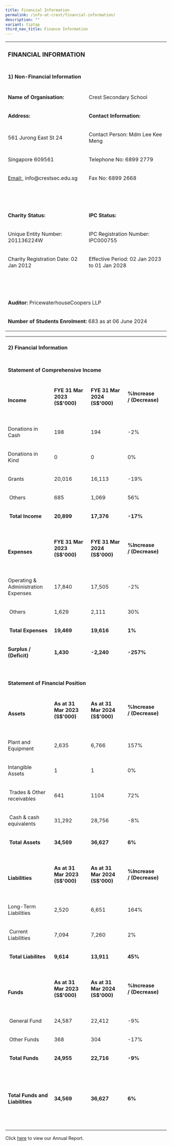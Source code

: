 ```yaml
---
title: Financial Information
permalink: /info-at-crest/financial-information/
description: ""
variant: tiptap
third_nav_title: Finance Information
---
```

<table style="minWidth: 50px">
<colgroup>
<col>
<col>
</colgroup>
<tbody>
<tr>
<td rowspan="1" colspan="2">
<h3>FINANCIAL INFORMATION</h3>
</td>
</tr>
<tr>
<td rowspan="1" colspan="2">
<h4>1) Non-Financial Information</h4>
</td>
</tr>
<tr>
<td rowspan="1" colspan="1">
<p><strong>Name of Organisation:</strong>
</p>
</td>
<td rowspan="1" colspan="1">
<p>Crest Secondary School</p>
</td>
</tr>
<tr>
<td rowspan="1" colspan="1">
<p><strong>Address:</strong>
</p>
</td>
<td rowspan="1" colspan="1">
<p><strong>Contact Information:</strong>
</p>
</td>
</tr>
<tr>
<td rowspan="1" colspan="1">
<p>561 Jurong East St 24</p>
</td>
<td rowspan="1" colspan="1">
<p>Contact Person: Mdm Lee Kee Meng</p>
</td>
</tr>
<tr>
<td rowspan="1" colspan="1">
<p>Singapore 609561</p>
</td>
<td rowspan="1" colspan="1">
<p>Telephone No: 6899 2779</p>
</td>
</tr>
<tr>
<td rowspan="1" colspan="1">
<p><a href="mailto:info@crestsec.edu.sg" rel="noopener noreferrer nofollow" target="_blank">Email:&nbsp;</a>
<a rel="noopener noreferrer nofollow" target="_blank">info@crestsec.edu.sg</a>
</p>
</td>
<td rowspan="1" colspan="1">
<p>Fax No: 6899 2668</p>
</td>
</tr>
<tr>
<td rowspan="1" colspan="1">
<p>&nbsp;</p>
</td>
<td rowspan="1" colspan="1">
<p>&nbsp;</p>
</td>
</tr>
<tr>
<td rowspan="1" colspan="1">
<p><strong>Charity Status:&nbsp;</strong>
</p>
</td>
<td rowspan="1" colspan="1">
<p><strong>IPC Status:</strong>
</p>
</td>
</tr>
<tr>
<td rowspan="1" colspan="1">
<p>Unique Entity Number: 201136224W</p>
</td>
<td rowspan="1" colspan="1">
<p>IPC Registration Number: IPC000755</p>
</td>
</tr>
<tr>
<td rowspan="1" colspan="1">
<p>Charity Registration Date: 02 Jan 2012</p>
</td>
<td rowspan="1" colspan="1">
<p>Effective Period: 02 Jan 2023 to 01 Jan 2028</p>
</td>
</tr>
<tr>
<td rowspan="1" colspan="1">
<p>&nbsp;</p>
</td>
<td rowspan="1" colspan="1">
<p>&nbsp;</p>
</td>
</tr>
<tr>
<td rowspan="1" colspan="2">
<p><strong>Auditor:</strong> PricewaterhouseCoopers LLP</p>
</td>
</tr>
<tr>
<td rowspan="1" colspan="2">
<p><strong>Number of Students Enrolment:</strong> 683 as at 06 June 2024</p>
</td>
</tr>
</tbody>
</table>
<p></p>
<table style="minWidth: 100px">
<colgroup>
<col>
<col>
<col>
<col>
</colgroup>
<tbody>
<tr>
<td rowspan="1" colspan="2">
<h4>2) Financial Information</h4>
</td>
<td rowspan="1" colspan="1">
<p></p>
</td>
<td rowspan="1" colspan="1">
<p></p>
</td>
</tr>
<tr>
<td rowspan="1" colspan="3">
<h4>Statement of Comprehensive Income</h4>
</td>
<td rowspan="1" colspan="1">
<p></p>
</td>
</tr>
<tr>
<td rowspan="2" colspan="1">
<p><strong>Income</strong>
</p>
</td>
<td rowspan="1" colspan="1">
<p><strong>FYE 31 Mar 2023 (S$'000)</strong>
</p>
</td>
<td rowspan="1" colspan="1">
<p><strong>FYE 31 Mar 2024 (S$'000)</strong>
</p>
</td>
<td rowspan="1" colspan="1">
<p><strong>%Increase /&nbsp;(Decrease)</strong>
</p>
</td>
</tr>
<tr>
<td rowspan="1" colspan="1">
<p></p>
</td>
<td rowspan="1" colspan="1">
<p></p>
</td>
<td rowspan="1" colspan="1">
<p></p>
</td>
</tr>
<tr>
<td rowspan="1" colspan="1">
<p>Donations in Cash</p>
</td>
<td rowspan="1" colspan="1">
<p>198</p>
</td>
<td rowspan="1" colspan="1">
<p>194</p>
</td>
<td rowspan="1" colspan="1">
<p>-2%</p>
</td>
</tr>
<tr>
<td rowspan="1" colspan="1">
<p>Donations in Kind</p>
</td>
<td rowspan="1" colspan="1">
<p>0</p>
</td>
<td rowspan="1" colspan="1">
<p>0</p>
</td>
<td rowspan="1" colspan="1">
<p>0%</p>
</td>
</tr>
<tr>
<td rowspan="1" colspan="1">
<p>Grants</p>
</td>
<td rowspan="1" colspan="1">
<p>20,016</p>
</td>
<td rowspan="1" colspan="1">
<p>16,113</p>
</td>
<td rowspan="1" colspan="1">
<p>-19%</p>
</td>
</tr>
<tr>
<td rowspan="1" colspan="1">
<p>&nbsp;Others</p>
</td>
<td rowspan="1" colspan="1">
<p>685</p>
</td>
<td rowspan="1" colspan="1">
<p>1,069</p>
</td>
<td rowspan="1" colspan="1">
<p>56%</p>
</td>
</tr>
<tr>
<td rowspan="1" colspan="1">
<p><strong>&nbsp;Total Income</strong>
</p>
</td>
<td rowspan="1" colspan="1">
<p><strong>20,899</strong>
</p>
</td>
<td rowspan="1" colspan="1">
<p><strong>17,376</strong>
</p>
</td>
<td rowspan="1" colspan="1">
<p><strong>-17%</strong>
</p>
</td>
</tr>
<tr>
<td rowspan="1" colspan="1">
<p></p>
</td>
<td rowspan="1" colspan="1">
<p></p>
</td>
<td rowspan="1" colspan="1">
<p></p>
</td>
<td rowspan="1" colspan="1">
<p></p>
</td>
</tr>
<tr>
<td rowspan="2" colspan="1">
<p><strong>Expenses</strong>
</p>
</td>
<td rowspan="1" colspan="1">
<p><strong>FYE 31 Mar 2023 (S$'000)</strong>
</p>
</td>
<td rowspan="1" colspan="1">
<p><strong>FYE 31 Mar 2024 (S$'000)</strong>
</p>
</td>
<td rowspan="1" colspan="1">
<p><strong>%Increase /&nbsp;(Decrease)</strong>
</p>
</td>
</tr>
<tr>
<td rowspan="1" colspan="1">
<p></p>
</td>
<td rowspan="1" colspan="1">
<p></p>
</td>
<td rowspan="1" colspan="1">
<p></p>
</td>
</tr>
<tr>
<td rowspan="1" colspan="1">
<p>Operating &amp;
<br>Administration Expenses</p>
</td>
<td rowspan="1" colspan="1">
<p>17,840</p>
</td>
<td rowspan="1" colspan="1">
<p>17,505</p>
</td>
<td rowspan="1" colspan="1">
<p>-2%</p>
</td>
</tr>
<tr>
<td rowspan="1" colspan="1">
<p>&nbsp;Others</p>
</td>
<td rowspan="1" colspan="1">
<p>1,629</p>
</td>
<td rowspan="1" colspan="1">
<p>2,111</p>
</td>
<td rowspan="1" colspan="1">
<p>30%</p>
</td>
</tr>
<tr>
<td rowspan="1" colspan="1">
<p><strong>&nbsp;Total Expenses</strong>
</p>
</td>
<td rowspan="1" colspan="1">
<p><strong>19,469</strong>
</p>
</td>
<td rowspan="1" colspan="1">
<p><strong>19,616</strong>
</p>
</td>
<td rowspan="1" colspan="1">
<p><strong>1%</strong>
</p>
</td>
</tr>
<tr>
<td rowspan="1" colspan="1">
<p><strong>Surplus / (Deficit)</strong>
</p>
</td>
<td rowspan="1" colspan="1">
<p><strong>1,430</strong>
</p>
</td>
<td rowspan="1" colspan="1">
<p><strong>-2,240</strong>
</p>
</td>
<td rowspan="1" colspan="1">
<p><strong>-257%</strong>
</p>
</td>
</tr>
<tr>
<td rowspan="1" colspan="1">
<p></p>
</td>
<td rowspan="1" colspan="1">
<p></p>
</td>
<td rowspan="1" colspan="1">
<p></p>
</td>
<td rowspan="1" colspan="1">
<p></p>
</td>
</tr>
<tr>
<td rowspan="1" colspan="3">
<h4>Statement of Financial Position</h4>
</td>
<td rowspan="1" colspan="1">
<p></p>
</td>
</tr>
<tr>
<td rowspan="2" colspan="1">
<p><strong>Assets</strong>
</p>
</td>
<td rowspan="1" colspan="1">
<p><strong>As at 31 Mar 2023 (S$'000)</strong>
</p>
</td>
<td rowspan="1" colspan="1">
<p><strong>As at 31 Mar 2024 (S$'000)</strong>
</p>
</td>
<td rowspan="1" colspan="1">
<p><strong>%Increase /&nbsp;(Decrease)</strong>
</p>
</td>
</tr>
<tr>
<td rowspan="1" colspan="1">
<p></p>
</td>
<td rowspan="1" colspan="1">
<p></p>
</td>
<td rowspan="1" colspan="1">
<p></p>
</td>
</tr>
<tr>
<td rowspan="1" colspan="1">
<p>Plant and Equipment</p>
</td>
<td rowspan="1" colspan="1">
<p>2,635</p>
</td>
<td rowspan="1" colspan="1">
<p>6,766</p>
</td>
<td rowspan="1" colspan="1">
<p>157%</p>
</td>
</tr>
<tr>
<td rowspan="1" colspan="1">
<p>Intangible Assets</p>
</td>
<td rowspan="1" colspan="1">
<p>1</p>
</td>
<td rowspan="1" colspan="1">
<p>1</p>
</td>
<td rowspan="1" colspan="1">
<p>0%</p>
</td>
</tr>
<tr>
<td rowspan="1" colspan="1">
<p>&nbsp;Trades &amp; Other receivables</p>
</td>
<td rowspan="1" colspan="1">
<p>641</p>
</td>
<td rowspan="1" colspan="1">
<p>1104</p>
</td>
<td rowspan="1" colspan="1">
<p>72%</p>
</td>
</tr>
<tr>
<td rowspan="1" colspan="1">
<p>&nbsp;Cash &amp; cash equivalents</p>
</td>
<td rowspan="1" colspan="1">
<p>31,292</p>
</td>
<td rowspan="1" colspan="1">
<p>28,756</p>
</td>
<td rowspan="1" colspan="1">
<p>-8%</p>
</td>
</tr>
<tr>
<td rowspan="1" colspan="1">
<p><strong>&nbsp;Total Assets</strong>
</p>
</td>
<td rowspan="1" colspan="1">
<p><strong>34,569</strong>
</p>
</td>
<td rowspan="1" colspan="1">
<p><strong>36,627</strong>
</p>
</td>
<td rowspan="1" colspan="1">
<p><strong>6%</strong>
</p>
</td>
</tr>
<tr>
<td rowspan="1" colspan="1">
<p></p>
</td>
<td rowspan="1" colspan="1">
<p></p>
</td>
<td rowspan="1" colspan="1">
<p></p>
</td>
<td rowspan="1" colspan="1">
<p></p>
</td>
</tr>
<tr>
<td rowspan="2" colspan="1">
<p><strong>Liabilities</strong>
</p>
</td>
<td rowspan="1" colspan="1">
<p><strong>As at 31 Mar 2023 (S$'000)</strong>
</p>
</td>
<td rowspan="1" colspan="1">
<p><strong>As at 31 Mar 2024 (S$'000)</strong>
</p>
</td>
<td rowspan="1" colspan="1">
<p><strong>%Increase /&nbsp;(Decrease)</strong>
</p>
</td>
</tr>
<tr>
<td rowspan="1" colspan="1">
<p></p>
</td>
<td rowspan="1" colspan="1">
<p></p>
</td>
<td rowspan="1" colspan="1">
<p></p>
</td>
</tr>
<tr>
<td rowspan="1" colspan="1">
<p>Long-Term Liabilities</p>
</td>
<td rowspan="1" colspan="1">
<p>2,520</p>
</td>
<td rowspan="1" colspan="1">
<p>6,651</p>
</td>
<td rowspan="1" colspan="1">
<p>164%</p>
</td>
</tr>
<tr>
<td rowspan="1" colspan="1">
<p>&nbsp;Current Liabilities</p>
</td>
<td rowspan="1" colspan="1">
<p>7,094</p>
</td>
<td rowspan="1" colspan="1">
<p>7,260</p>
</td>
<td rowspan="1" colspan="1">
<p>2%</p>
</td>
</tr>
<tr>
<td rowspan="1" colspan="1">
<p><strong>&nbsp;Total Liabilites</strong>
</p>
</td>
<td rowspan="1" colspan="1">
<p><strong>9,614</strong>
</p>
</td>
<td rowspan="1" colspan="1">
<p><strong>13,911</strong>
</p>
</td>
<td rowspan="1" colspan="1">
<p><strong>45%</strong>
</p>
</td>
</tr>
<tr>
<td rowspan="1" colspan="1">
<p></p>
</td>
<td rowspan="1" colspan="1">
<p></p>
</td>
<td rowspan="1" colspan="1">
<p></p>
</td>
<td rowspan="1" colspan="1">
<p></p>
</td>
</tr>
<tr>
<td rowspan="2" colspan="1">
<p><strong>Funds</strong>
</p>
</td>
<td rowspan="1" colspan="1">
<p><strong>As at 31 Mar 2023 (S$'000)</strong>
</p>
</td>
<td rowspan="1" colspan="1">
<p><strong>As at 31 Mar 2024 (S$'000)</strong>
</p>
</td>
<td rowspan="1" colspan="1">
<p><strong>%Increase /&nbsp;(Decrease)</strong>
</p>
</td>
</tr>
<tr>
<td rowspan="1" colspan="1">
<p></p>
</td>
<td rowspan="1" colspan="1">
<p></p>
</td>
<td rowspan="1" colspan="1">
<p></p>
</td>
</tr>
<tr>
<td rowspan="1" colspan="1">
<p>&nbsp;General Fund</p>
</td>
<td rowspan="1" colspan="1">
<p>24,587</p>
</td>
<td rowspan="1" colspan="1">
<p>22,412</p>
</td>
<td rowspan="1" colspan="1">
<p>-9%</p>
</td>
</tr>
<tr>
<td rowspan="1" colspan="1">
<p>&nbsp;Other Funds</p>
</td>
<td rowspan="1" colspan="1">
<p>368</p>
</td>
<td rowspan="1" colspan="1">
<p>304</p>
</td>
<td rowspan="1" colspan="1">
<p>-17%</p>
</td>
</tr>
<tr>
<td rowspan="1" colspan="1">
<p><strong>&nbsp;Total Funds</strong>
</p>
</td>
<td rowspan="1" colspan="1">
<p><strong>24,955</strong>
</p>
</td>
<td rowspan="1" colspan="1">
<p><strong>22,716</strong>
</p>
</td>
<td rowspan="1" colspan="1">
<p><strong>-9%</strong>
</p>
</td>
</tr>
<tr>
<td rowspan="1" colspan="1">
<p>&nbsp;</p>
</td>
<td rowspan="1" colspan="1">
<p>&nbsp;</p>
</td>
<td rowspan="1" colspan="1">
<p>&nbsp;</p>
</td>
<td rowspan="1" colspan="1">
<p>&nbsp;</p>
</td>
</tr>
<tr>
<td rowspan="1" colspan="1">
<p><strong>Total Funds and Liabilities</strong>
</p>
</td>
<td rowspan="1" colspan="1">
<p><strong>34,569</strong>
</p>
</td>
<td rowspan="1" colspan="1">
<p><strong>36,627</strong>
</p>
</td>
<td rowspan="1" colspan="1">
<p><strong>6%</strong>
</p>
</td>
</tr>
<tr>
<td rowspan="1" colspan="1">
<p>&nbsp;</p>
</td>
<td rowspan="1" colspan="1">
<p>&nbsp;</p>
</td>
<td rowspan="1" colspan="1">
<p>&nbsp;</p>
</td>
<td rowspan="1" colspan="1">
<p>&nbsp;</p>
</td>
</tr>
</tbody>
</table>
<p>Click <a href="https://www.charities.gov.sg/_layouts/15/CPInternet/SearchOrgProfile.aspx?q=OGFiMGI3N2MtNzk2NS1lMzExLThmZGEtMDA1MDU2YjMwNDg1" rel="noopener nofollow" target="_blank">here</a> to
view our Annual Report.</p>
<p></p>